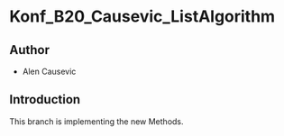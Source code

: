 # Konf_B20_Causevic_ListAlgorithm

## Author
- Alen Causevic

## Introduction 
 This branch is implementing the new Methods.
